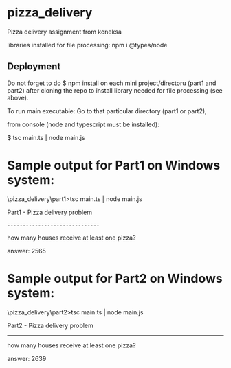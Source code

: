# pizza_delivery
Pizza delivery assignment from koneksa

libraries installed for file processing:
npm i @types/node

## Deployment
Do not forget to do $ npm install on each mini project/directoru (part1 and part2) 
after cloning the repo to install library needed for file processing (see above).

To run main executable:
Go to that particular directory (part1 or part2),

from console (node and typescript must be installed):

$ tsc main.ts | node main.js

# Sample output for Part1 on Windows system:

\pizza_delivery\part1>tsc main.ts | node main.js

Part1 - Pizza delivery problem

`------------------------------`

how many houses receive at least one pizza?

answer: 2565

# Sample output for Part2 on Windows system:

\pizza_delivery\part2>tsc main.ts | node main.js

Part2 - Pizza delivery problem

------------------------------

how many houses receive at least one pizza?

answer: 2639
